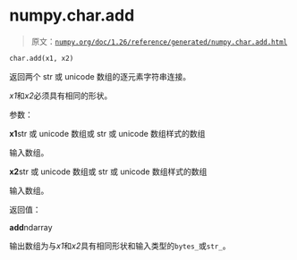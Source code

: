 # numpy.char.add

> 原文：[`numpy.org/doc/1.26/reference/generated/numpy.char.add.html`](https://numpy.org/doc/1.26/reference/generated/numpy.char.add.html)

```py
char.add(x1, x2)
```

返回两个 str 或 unicode 数组的逐元素字符串连接。

*x1*和*x2*必须具有相同的形状。

参数：

**x1**str 或 unicode 数组或 str 或 unicode 数组样式的数组

输入数组。

**x2**str 或 unicode 数组或 str 或 unicode 数组样式的数组

输入数组。

返回值：

**add**ndarray

输出数组为与*x1*和*x2*具有相同形状和输入类型的`bytes_`或`str_`。

